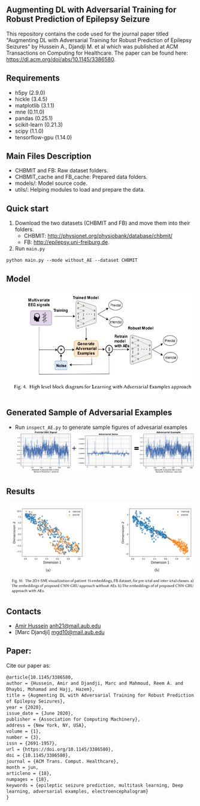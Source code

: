 ## Augmenting DL with Adversarial Training for Robust Prediction of Epilepsy Seizure

This repository contains the code used for the journal paper titled "Augmenting DL with Adversarial Training for Robust Prediction of Epilepsy Seizures" by Hussein A., Djandji M. et al which was published at ACM Transactions on Computing for Healthcare. The paper can be found here: https://dl.acm.org/doi/abs/10.1145/3386580.

## Requirements

* h5py (2.9.0)
* hickle (3.4.5)
* matplotlib (3.1.1)
* mne (0.11.0)
* pandas (0.25.1)
* scikit-learn (0.21.3)
* scipy (1.1.0)
* tensorflow-gpu (1.14.0)

## Main Files Description

- CHBMIT and FB: Raw dataset folders. 
- CHBMIT_cache and FB_cache: Prepared data folders.
- models/: Model source code.
- utils/: Helping modules to load and prepare the data.


## Quick start

1. Download the two datasets (CHBMIT and FB) and move them into their folders.
    - CHBMIT: http://physionet.org/physiobank/database/chbmit/
    - FB: http://epilepsy.uni-freiburg.de.
2. Run ```main.py```
```
python main.py --mode without_AE --dataset CHBMIT
```

## Model

![Alt text](images/proposed_approach.png?raw=true "proposed_approach")

## Generated Sample of Adversarial Examples

- Run ```inspect_AE.py``` to generate sample figures of advesarial examples 
![Alt text](images/AE_noise.png?raw=true "AE")

## Results

![Alt text](images/tsne.png?raw=true "tsne")

## Contacts

- [Amir Hussein](https://github.com/AmirHussein96) anh21@mail.aub.edu 
- [Marc Djandji] mgd10@mail.aub.edu

## Paper:
Cite our paper as:

```
@article{10.1145/3386580,
author = {Hussein, Amir and Djandji, Marc and Mahmoud, Reem A. and Dhaybi, Mohamad and Hajj, Hazem},
title = {Augmenting DL with Adversarial Training for Robust Prediction of Epilepsy Seizures},
year = {2020},
issue_date = {June 2020},
publisher = {Association for Computing Machinery},
address = {New York, NY, USA},
volume = {1},
number = {3},
issn = {2691-1957},
url = {https://doi.org/10.1145/3386580},
doi = {10.1145/3386580},
journal = {ACM Trans. Comput. Healthcare},
month = jun,
articleno = {18},
numpages = {18},
keywords = {epileptic seizure prediction, multitask learning, Deep learning, adversarial examples, electroencephalogram}
}

```


